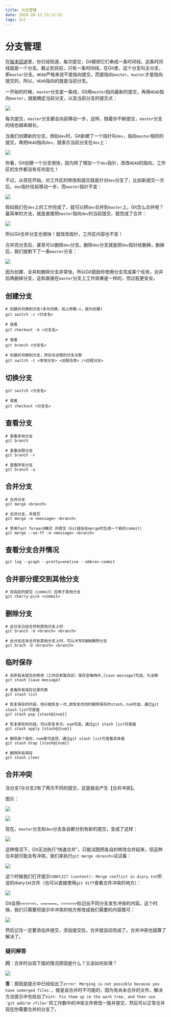 ```yaml
---
title: 分支管理
date: 2020-10-13 23:12:52
tags: Git
---
```

# 分支管理

在[版本回退](https://www.liaoxuefeng.com/wiki/896043488029600/897013573512192)里，你已经知道，每次提交，Git都把它们串成一条时间线，这条时间线就是一个分支。截止到目前，只有一条时间线，在Git里，这个分支叫主分支，即`master`分支。`HEAD`严格来说不是指向提交，而是指向`master`，`master`才是指向提交的，所以，`HEAD`指向的就是当前分支。

一开始的时候，`master`分支是一条线，Git用`master`指向最新的提交，再用`HEAD`指向`master`，就能确定当前分支，以及当前分支的提交点：

![](https://gitee.com/jasonM4A1/pictureHost/raw/master/20201011110016.png)

每次提交，`master`分支都会向前移动一步，这样，随着你不断提交，`master`分支的线也越来越长。

当我们创建新的分支，例如`dev`时，Git新建了一个指针叫`dev`，指向`master`相同的提交，再把`HEAD`指向`dev`，就表示当前分支在`dev`上：

![](https://gitee.com/jasonM4A1/pictureHost/raw/master/20201011110054.png)

你看，Git创建一个分支很快，因为除了增加一个`dev`指针，改改`HEAD`的指向，工作区的文件都没有任何变化！

不过，从现在开始，对工作区的修改和提交就是针对`dev`分支了，比如新提交一次后，`dev`指针往前移动一步，而`master`指针不变：

![](https://gitee.com/jasonM4A1/pictureHost/raw/master/20201011110129.png)

假如我们在`dev`上的工作完成了，就可以把`dev`合并到`master`上。Git怎么合并呢？最简单的方法，就是直接把`master`指向`dev`的当前提交，就完成了合并：

![](https://gitee.com/jasonM4A1/pictureHost/raw/master/20201011110222.png)

所以Git合并分支也很快！就改改指针，工作区内容也不变！

合并完分支后，甚至可以删除`dev`分支。删除`dev`分支就是把`dev`指针给删掉，删掉后，我们就剩下了一条`master`分支：

![](https://gitee.com/jasonM4A1/pictureHost/raw/master/20201011110257.png)

因为创建、合并和删除分支非常快，所以Git鼓励你使用分支完成某个任务，合并后再删掉分支，这和直接在`master`分支上工作效果是一样的，但过程更安全。



## 创建分支

~~~Git
# 创建并切换到分支(本为切换，加上参数-c，就为创建)
git switch -c <分支名>

# 或者
git checkout -b <分支名>

# 或者
git branch <分支名>

# 创建并切换到分支，然后与远程的分支关联
git switch -c <本地分支> <远程仓库> /<远程分支>
~~~

## 切换分支

~~~Git
git switch <分支名>

# 或者
git checkout <分支名>
~~~

## 查看分支

~~~Git
# 查看本地分支
git branch

# 查看远程分支
git branch -r

# 查看所有分支
git branch -a
~~~

## 合并分支

~~~Git
# 合并分支
git merge <branch>

# 合并分支，并提交
git merge -m <message> <branch>

# 禁用fast forward模式 并提交（Git就会在merge时生成一个新的commit）
git merge --no-ff -m <message> <branch>
~~~

## 查看分支合并情况

~~~Git
git log --graph --pretty=oneline --abbrev-commit
~~~

## 合并部分提交到其他分支

~~~Git
# 将指定的提交（commit）应用于其他分支
git cherry-pick <commit>
~~~

## 删除分支

~~~Git
# 此分支已经合并到其他分支上时
git branch -d <branch> <branch>

# 此分支还未合并到其他分支上时，可以大写D强制删除分支
git brach -D <branch> <branch>
~~~

## 临时保存

~~~Git
# 将所有未提交的修改（工作区和暂存区）保存至堆栈中,[save message]可选，为注释
git stash [save message]

# 查看所有保存记录列表
git stash list

# 恢复保存的内容，但只能恢复一次,即恢复的同时删除保存的stash。num可选，通过git stash list可查值
git stash pop [stash@{num}]

# 恢复保存的内容，可以恢复多次。num可选，通过git stash list可查值
git stash apply [stash@{num}]

# 删除某个保存，num是可选项，通过git stash list可查看具体值
git stash drop [stash@{num}]

# 删除所有保存
git stash clear
~~~

## 合并冲突

当分支1与分支2有了两次不同的提交，这是就会产生【合并冲突】。

图示：

![](https://gitee.com/jasonM4A1/pictureHost/raw/master/20201012093535.png)

![](https://gitee.com/jasonM4A1/pictureHost/raw/master/20201012093716.png)

现在，`master`分支和`dev`分支各自都分别有新的提交，变成了这样：

![](https://gitee.com/jasonM4A1/pictureHost/raw/master/20201012094147.png)

这种情况下，Git无法执行“快速合并”，只能试图把各自的修改合并起来，但这种合并就可能会有冲突。我们来执行`git merge <branch>`试试看：

![](https://gitee.com/jasonM4A1/pictureHost/raw/master/20201012094303.png)

这个时候我们打开提示`CONFLICT (content): Merge conflict in diary.txt`所说的diary.txt文件（也可以直接使用`git diff`查看文件冲突的地方）：

![](https://gitee.com/jasonM4A1/pictureHost/raw/master/20201012094520.png)

Git会用`<<<<<<<`，`=======`，`>>>>>>>`标记出不同分支发生冲突的内容。这个时候，我们只需要将提示中冲突的地方修改成我们需要的内容既可：

![](https://gitee.com/jasonM4A1/pictureHost/raw/master/20201012095109.png)

然后记住一定要添加并提交，添加提交后，合并就自动完成了。合并冲突也就算了解决了。

### 疑问解答

**问**：合并时出现下面的情况原因是什么？又该如何处理？

![](https://gitee.com/jasonM4A1/pictureHost/raw/master/20201012095334.png)

**答**：原因是提示中已经给出了`error: Merging is not possible because you have unmerged files.`，就是说合并时不可能的，因为有尚未合并的文件。解决方法提示中也给出了`hint: Fix them up in the work tree, and then use 'git add/rm <file>'`将工作数中的冲突文件修改一致并提交，然后可以正常合并现在你需要合并的分支了。